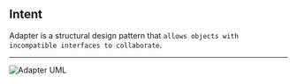 ## Intent

Adapter is a structural design pattern that `allows objects with incompatible interfaces to collaborate`.

***

![Adapter UML](https://github.com/muarshad01/Python-Design-Patterns/blob/main/Structural_Design_Patterns/Adapter/images/adapter.png)
